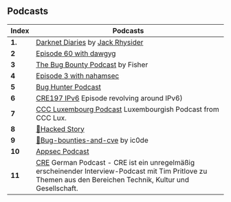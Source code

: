 ## Podcasts
Index | Podcasts
-- | ---
**1.** | [Darknet Diaries](https://darknetdiaries.com/) by [Jack Rhysider](https://twitter.com/jackrhysider)
**2** | [Episode 60 with dawgyg](https://darknetdiaries.com/episode/60/)
**3** |  [The Bug Bounty Podcast](https://open.spotify.com/show/3yTTlfXH1avrI3FsXZyCpv) by Fisher
**4** |  [Episode 3 with nahamsec](https://anchor.fm/bugbountypodcast/episodes/Episode-3-ft--NahamSec-ebl392)
**5** | [Bug Hunter Podcast](https://anchor.fm/bughunter)
**6** | [CRE197 IPv6](https://cre.fm/cre197-ipv6) Episode revolving around IPv6)
**7** |  [CCC Luxembourg Podcast](http://wiki.c3l.lu/doku.php?id=projects:entr0py_encore) Luxembourgish Podcast from CCC Lux.
**8** | [🔖Hacked Story](https://open.spotify.com/show/21zZfOy7VCSIIWlJ64DElv?si=uQePe37MQA-piWO14fhwFg)
**9** | [🔖Bug-bounties-and-cve](https://soundcloud.com/ic0de/bug-bounties-and-cve) by ic0de
**10** | [Appsec Podcast](https://toppodcast.com/podcast_feeds/absolute-appsec/)
**11** | [CRE](https://cre.fm/) German Podcast - CRE ist ein unregelmäßig erscheinender Interview-Podcast mit Tim Pritlove zu Themen aus den Bereichen Technik, Kultur und Gesellschaft.
